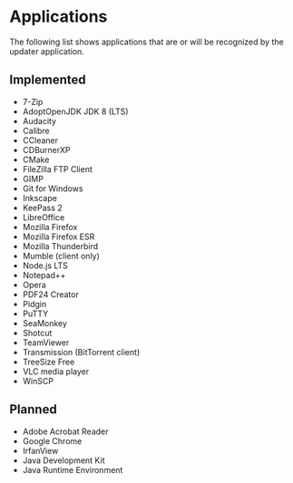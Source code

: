 # Applications

The following list shows applications that are or will be recognized by the
updater application.

## Implemented

* 7-Zip
* AdoptOpenJDK JDK 8 (LTS)
* Audacity
* Calibre
* CCleaner
* CDBurnerXP
* CMake
* FileZilla FTP Client
* GIMP
* Git for Windows
* Inkscape
* KeePass 2
* LibreOffice
* Mozilla Firefox
* Mozilla Firefox ESR
* Mozilla Thunderbird
* Mumble (client only)
* Node.js LTS
* Notepad++
* Opera
* PDF24 Creator
* Pidgin
* PuTTY
* SeaMonkey
* Shotcut
* TeamViewer
* Transmission (BitTorrent client)
* TreeSize Free
* VLC media player
* WinSCP

## Planned

* Adobe Acrobat Reader
* Google Chrome
* IrfanView
* Java Development Kit
* Java Runtime Environment

